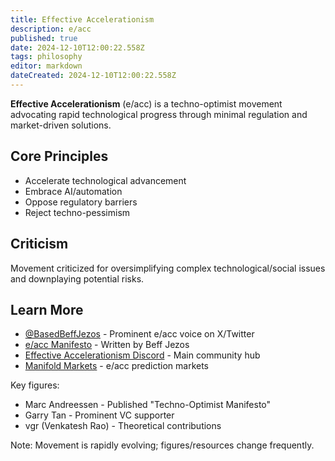 ```yaml
---
title: Effective Accelerationism
description: e/acc
published: true
date: 2024-12-10T12:00:22.558Z
tags: philosophy
editor: markdown
dateCreated: 2024-12-10T12:00:22.558Z
---
```



**Effective Accelerationism** (e/acc) is a techno-optimist movement advocating rapid technological progress through minimal regulation and market-driven solutions.

## Core Principles
- Accelerate technological advancement
- Embrace AI/automation 
- Oppose regulatory barriers
- Reject techno-pessimism

## Criticism
Movement criticized for oversimplifying complex technological/social issues and downplaying potential risks.

## Learn More

- [@BasedBeffJezos](https://twitter.com/basedbeffJezos) - Prominent e/acc voice on X/Twitter
- [e/acc Manifesto](https://effectiveaccelerationism.substack.com/p/what-is-eacc) - Written by Beff Jezos
- [Effective Accelerationism Discord](https://discord.gg/eacc) - Main community hub
- [Manifold Markets](https://manifold.markets/group/eacc) - e/acc prediction markets

Key figures:
- Marc Andreessen - Published "Techno-Optimist Manifesto"
- Garry Tan - Prominent VC supporter
- vgr (Venkatesh Rao) - Theoretical contributions

Note: Movement is rapidly evolving; figures/resources change frequently.